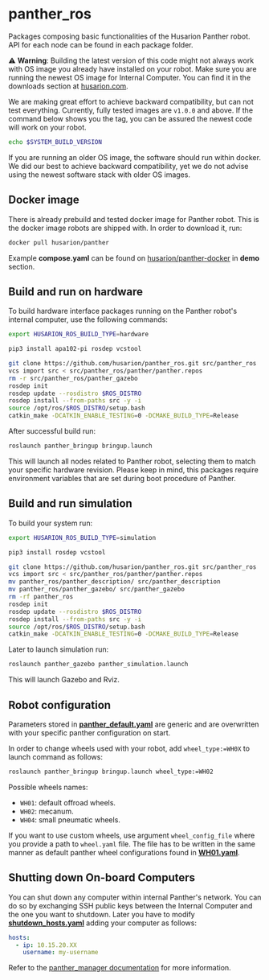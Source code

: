# panther_ros

Packages composing basic functionalities of the Husarion Panther robot.
API for each node can be found in each package folder.

:warning: **Warning**: 
Building the latest version of this code might not always work with OS image you already have installed on your robot. Make sure you are running the newest OS image for Internal Computer. You can find it in the downloads section at [husarion.com](https://husarion.com/downloads/#internal-computer-raspberry-pi-4).

We are making great effort to achieve backward compatibility, but can not test everything. Currently, fully tested images are `v1.0.0` and above. If the command below shows you the tag, you can be assured the newest code will work on your robot.
``` bash
echo $SYSTEM_BUILD_VERSION
```

If you are running an older OS image, the software should run within docker. We did our best to achieve backward compatibility, yet we do not advise using the newest software stack with older OS images.

## Docker image

There is already prebuild and tested docker image for Panther robot. This is the docker image robots are shipped with.
In order to download it, run:
``` bash
docker pull husarion/panther
```

Example **compose.yaml** can be found on [husarion/panther-docker](https://github.com/husarion/panther-docker/) in **demo** section.

## Build and run on hardware

To build hardware interface packages running on the Panther robot's internal computer, use the following commands:
``` bash
export HUSARION_ROS_BUILD_TYPE=hardware

pip3 install apa102-pi rosdep vcstool

git clone https://github.com/husarion/panther_ros.git src/panther_ros
vcs import src < src/panther_ros/panther/panther.repos
rm -r src/panther_ros/panther_gazebo
rosdep init
rosdep update --rosdistro $ROS_DISTRO
rosdep install --from-paths src -y -i
source /opt/ros/$ROS_DISTRO/setup.bash
catkin_make -DCATKIN_ENABLE_TESTING=0 -DCMAKE_BUILD_TYPE=Release
```

After successful build run:
``` bash
roslaunch panther_bringup bringup.launch
```

This will launch all nodes related to Panther robot, selecting them to match your specific hardware revision. Please keep in mind, this packages require environment variables that are set during boot procedure of Panther.

## Build and run simulation

To build your system run:
``` bash
export HUSARION_ROS_BUILD_TYPE=simulation

pip3 install rosdep vcstool

git clone https://github.com/husarion/panther_ros.git src/panther_ros
vcs import src < src/panther_ros/panther/panther.repos
mv panther_ros/panther_description/ src/panther_description
mv panther_ros/panther_gazebo/ src/panther_gazebo
rm -rf panther_ros
rosdep init
rosdep update --rosdistro $ROS_DISTRO
rosdep install --from-paths src -y -i
source /opt/ros/$ROS_DISTRO/setup.bash
catkin_make -DCATKIN_ENABLE_TESTING=0 -DCMAKE_BUILD_TYPE=Release
```

Later to launch simulation run:
``` bash
roslaunch panther_gazebo panther_simulation.launch
```

This will launch Gazebo and Rviz.

## Robot configuration

Parameters stored in [**panther_default.yaml**](./panther_bringup/config/panther_default.yaml) are generic and are overwritten with your specific panther configuration on start.

In order to change wheels used with your robot, add `wheel_type:=WH0X` to launch command as follows:
``` bash
roslaunch panther_bringup bringup.launch wheel_type:=WH02
```

Possible wheels names:
- `WH01`: default offroad wheels.
- `WH02`: mecanum.
- `WH04`: small pneumatic wheels.

If you want to use custom wheels, use argument `wheel_config_file` where you provide a path to `wheel.yaml` file. The file has to be written in the same manner as default panther wheel configurations found in [**WH01.yaml**](./panther_description/config/WH01.yaml).

## Shutting down On-board Computers

You can shut down any computer within internal Panther's network.
You can do so by exchanging SSH public keys between the Internal Computer and the one you want to shutdown. Later you have to modify [**shutdown_hosts.yaml**](./panther_bringup/config/shutdown_hosts.yaml) adding your computer as follows:
``` yaml
hosts:
  - ip: 10.15.20.XX
    username: my-username
```
Refer to the [panther_manager documentation](./panther_manager/README.md) for more information.
